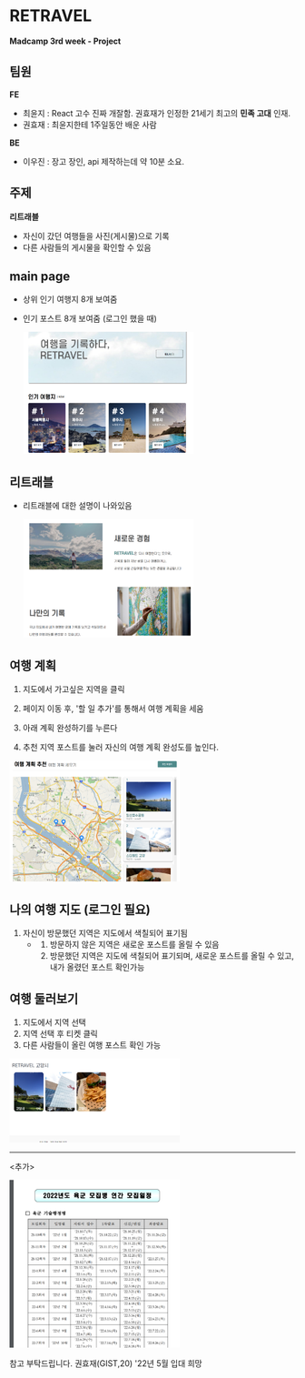 # RETRAVEL



**Madcamp 3rd week - Project**



## 팀원

**FE**

- 최윤지 : React 고수 진짜 개잘함. 권효재가 인정한 21세기 최고의 **민족 고대** 인재.
- 권효재 : 최윤지한테 1주일동안 배운 사람

**BE**

- 이우진 : 장고 장인, api 제작하는데 약 10분 소요.



## 주제

**리트래블**

- 자신이 갔던 여행들을 사진(게시물)으로 기록
- 다른 사람들의 게시물을 확인할 수 있음



## main page

-  상위 인기 여행지 8개 보여줌

- 인기 포스트 8개 보여줌 (로그인 했을 때)

  <img src="./image/1.png" width="300px"/>

  

## 리트래블

- 리트래블에 대한 설명이 나와있음

  <img src="./image/3.png" width="300px"/>


## 여행 계획

1. 지도에서 가고싶은 지역을 클릭

2. 페이지 이동 후, '할 일 추가'를 통해서 여행 계획을 세움

3. 아래 계획 완성하기를 누른다

4. 추천 지역 포스트를 눌러 자신의 여행 계획 완성도를 높인다. 

  <img src="./image/4.png" width="300px"/>


## 나의 여행 지도 (로그인 필요)

1. 자신이 방문했던 지역은 지도에서 색칠되어 표기됨
   - 1. 방문하지 않은 지역은 새로운 포스트를 올릴 수 있음
     2. 방문했던 지역은 지도에 색칠되어 표기되며, 새로운 포스트를 올릴 수 있고, 내가 올렸던 포스트 확인가능



## 여행 둘러보기

1. 지도에서 지역 선택
2. 지역 선택 후 티켓 클릭
3. 다른 사람들이 올린 여행 포스트 확인 가능

  <img src="./image/2.png" width="300px"/>















---








<추가>

  <img src="./image/5.png" width="300px"/>

참고 부탁드립니다. 권효재(GIST,20) '22년 5월 입대 희망 

